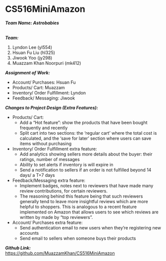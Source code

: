 # CS516MiniAmazon <br />


***Team Name: Astrobabies*** <br /><br />


***Team:*** <br />
1. Lyndon Lee (yl554) <br />
2. Hsuan Fu Liu (hl325) <br />
3. Jiwook Yoo (jy298) <br />
4. Muazzam Khan Noorpuri (mk412) <br />


***Assignment of Work:***<br />
- Account/ Purchases: Hsuan Fu <br />
- Products/ Cart: Muazzam <br />
- Inventory/ Order Fulfillment: Lyndon <br />
- Feedback/ Messaging: Jiwook <br />

***Changes to Project Design (Extra Features):*** <br />
- Products/ Cart:
    - Add a “Hot feature”: show the products that have been bought frequently and recently
    - Split cart into two sections: the ‘regular cart’ where the total cost is calculated, and the ‘save for later’ section where users can save items without purchasing
- Inventory/ Order Fulfillment extra feature:
    - Add analytics showing sellers more details about the buyer: their ratings, number of messages
    - Ability to set alerts if inventory is will expire in  
    - Send a notification to sellers if an order is not fulfilled beyond 14 days/ a T+7 days
- Feedback/Messaging extra feature: 
    - Implement badges, notes next to reviewers that have made many review contributions, for certain reviewers.
    - The reasoning behind this feature being that such reviewers generally tend to leave more insightful reviews which are more helpful to shoppers. This is analogous to a recent feature implemented on Amazon that allows users to see which reviews are written by made by “top reviewers”.
- Account/ Purchases extra feature: 
    - Send authentication email to new users when they’re registering new accounts 
    - Send email to sellers when someone buys their products


***Github Link:*** <br />
https://github.com/MuazzamKhan/CS516MiniAmazon <br />
